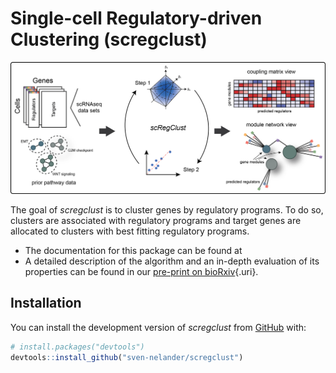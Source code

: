 # Single-cell Regulatory-driven Clustering (scregclust)

<!-- badges: start -->

<!-- badges: end -->

![A diagram illustrating the *scregclust* algorithm.](man/figures/overview_fig1A_bg.png "Illustration of the scregclust algorithm")

The goal of *scregclust* is to cluster genes by regulatory programs. To do so, clusters are associated with regulatory programs and target genes are allocated to clusters with best fitting regulatory programs.

-   The documentation for this package can be found at <add link>
-   A detailed description of the algorithm and an in-depth evaluation of its properties can be found in our [pre-print on bioRxiv](https://doi.org/10.1101/2023.03.10.532041 "Reconstructing the regulatory programs underlying the phenotypic plasticity of neural cancers"){.uri}.

## Installation

You can install the development version of *scregclust* from [GitHub](https://github.com/sven-nelander/scregclust) with:

``` r
# install.packages("devtools")
devtools::install_github("sven-nelander/scregclust")
```
